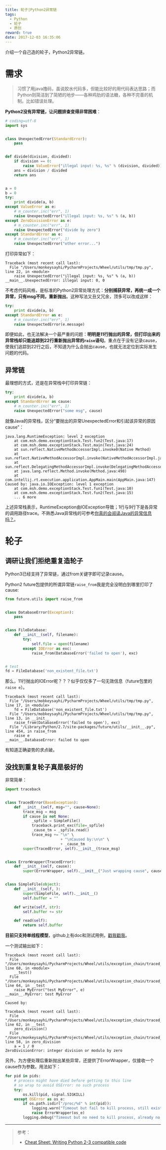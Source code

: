 ```yaml
---
title: 轮子|Python2异常链
tags:
  - Python
  - 轮子
  - 原创
reward: true
date: 2017-12-03 16:35:06
---
```


介绍一个自己造的轮子，Python2异常链。

<!--more-->

# 需求

>习惯了用java撸码，虽说胶水代码多，但能比较好的用代码表达思路；而Python则简洁到了简陋的地步——各种鸡肋的语法糖，各种不完善的机制。比如错误处理。

**Python2没有异常链，让问题排查变得非常困难**：

```python
# coding=utf-8
import sys


class UnexpectedError(StandardError):
    pass


def divide(division, divided):
    if division == 0:
        raise ValueError("illegal input: %s, %s" % (division, divided))
    ans = division / divided
    return ans


a = 0
b = 0
try:
    print divide(a, b)
except ValueError as e:
    # m_counter.inc("err", 1)
    raise UnexpectedError("illegal input: %s, %s" % (a, b))
except ZeroDivisionError as e:
    # m_counter.inc("err", 1)
    raise UnexpectedError("divide by zero")
except StandardError as e:
    # m_counter.inc("err", 1)
    raise UnexpectedError("other error...")
```

打印异常如下：

```
Traceback (most recent call last):
  File "/Users/monkeysayhi/PycharmProjects/Wheel/utils/tmp/tmp.py", line 22, in <module>
    raise UnexpectedError("illegal input: %s, %s" % (a, b))
__main__.UnexpectedError: illegal input: 0, 0
```

不考虑代码风格，是标准的Python2异常处理方式：**分别捕获异常，再统一成一个异常，只有msg不同，重新抛出**。这种写法又丑又冗余，顶多可以改成这样：

```python
try:
    print divide(a, b)
except StandardError as e:
    # m_counter.inc("err", 1)
    raise UnexpectedError(e.message)
```

即便如此，也无法解决一个最严重的问题：**明明是11行抛出的异常，但打印出来的异常栈却只能追踪到22行重新抛出异常的`raise`语句**。重点在于没有记录cause，使我们追踪到22行之后，不知道为什么会抛出cause，也就无法定位到实际发生问题的代码。

## 异常链

最理想的方式，还是在异常栈中打印异常链：

```python
try:
    print divide(a, b)
except StandardError as cause:
    # m_counter.inc("err", 1)
    raise UnexpectedError("some msg", cause)
```

就像Java的异常栈，区分“要抛出的异常UnexpectedError和引起该异常的原因cause”：

```
java.lang.RuntimeException: level 2 exception
	at com.msh.demo.exceptionStack.Test.fun2(Test.java:17)
	at com.msh.demo.exceptionStack.Test.main(Test.java:24)
	at sun.reflect.NativeMethodAccessorImpl.invoke0(Native Method)
	at sun.reflect.NativeMethodAccessorImpl.invoke(NativeMethodAccessorImpl.java:62)
	at sun.reflect.DelegatingMethodAccessorImpl.invoke(DelegatingMethodAccessorImpl.java:43)
	at java.lang.reflect.Method.invoke(Method.java:498)
	at com.intellij.rt.execution.application.AppMain.main(AppMain.java:147)
Caused by: java.io.IOException: level 1 exception
	at com.msh.demo.exceptionStack.Test.fun1(Test.java:10)
	at com.msh.demo.exceptionStack.Test.fun2(Test.java:15)
	... 6 more
```

上述异常栈表示，RuntimeException由IOException导致；1行与9行下是各异常的调用路径trace。不熟悉Java异常栈的可参考[你真的会阅读Java的异常信息吗？](/2017/10/02/你真的会阅读Java的异常信息吗？/)。

# 轮子

## 调研让我们拒绝重复造轮子

Python3已经支持了异常链，通过from关键字即可记录cause。

Python2 future包提供的所谓异常链`raise_from`我是完全没明白到哪里打印了cause:

```python
from future.utils import raise_from


class DatabaseError(Exception):
    pass


class FileDatabase:
    def __init__(self, filename):
        try:
            self.file = open(filename)
        except IOError as exc:
            raise_from(DatabaseError('failed to open'), exc)


# test
fd = FileDatabase('non_existent_file.txt')
```

那么，11行抛出的IOError呢？？？似乎仅仅多了一句无效信息（future包里的`raise e`）。

```
Traceback (most recent call last):
  File "/Users/mobkeysayhi/PycharmProjects/Wheel/utils/tmp/tmp.py", line 17, in <module>
    fd = FileDatabase('non_existent_file.txt')
  File "/Users/mobkeysayhi/PycharmProjects/Wheel/utils/tmp/tmp.py", line 13, in __init__
    raise_from(DatabaseError('failed to open'), exc)
  File "/Library/Python/2.7/site-packages/future/utils/__init__.py", line 454, in raise_from
    raise e
__main__.DatabaseError: failed to open
```

有知道正确姿势的求点破。

## 没找到重复轮子真是极好的

非常简单：

```python
import traceback


class TracedError(BaseException):
    def __init__(self, msg="", cause=None):
        trace_msg = msg
        if cause is not None:
            _spfile = SimpleFile()
            traceback.print_exc(file=_spfile)
            _cause_tm = _spfile.read()
            trace_msg += "\n" \
                         + "\nCaused by:\n\n" \
                         + _cause_tm
        super(TracedError, self).__init__(trace_msg)


class ErrorWrapper(TracedError):
    def __init__(self, cause):
        super(ErrorWrapper, self).__init__("Just wrapping cause", cause)


class SimpleFile(object):
    def __init__(self, ):
        super(SimpleFile, self).__init__()
        self.buffer = ""

    def write(self, str):
        self.buffer += str

    def read(self):
        return self.buffer
```

**目前只支持单线程模型**，github上有doc和测试用例，[戳我戳我](https://github.com/monkeysayhi/utils/blob/master/common/traced_error.py)。

一个测试输出如下：

```
Traceback (most recent call last):
  File "/Users/monkeysayhi/PycharmProjects/Wheel/utils/exception_chain/traced_error.py", line 68, in <module>
    __test()
  File "/Users/monkeysayhi/PycharmProjects/Wheel/utils/exception_chain/traced_error.py", line 64, in __test
    raise MyError("test MyError", e)
__main__.MyError: test MyError

Caused by:

Traceback (most recent call last):
  File "/Users/monkeysayhi/PycharmProjects/Wheel/utils/exception_chain/traced_error.py", line 62, in __test
    zero_division()
  File "/Users/monkeysayhi/PycharmProjects/Wheel/utils/exception_chain/traced_error.py", line 58, in zero_division
    a = 1 / 0
ZeroDivisionError: integer division or modulo by zero
```

另外，为方便处理后重新抛出某些异常，还提供了ErrorWrapper，仅接收一个cause作为参数。用法如下：

```python
for pid in pids:
    # process might have died before getting to this line
    # so wrap to avoid OSError: no such process
    try:
        os.kill(pid, signal.SIGKILL)
    except OSError as os_e:
        if os.path.isdir("/proc/%d" % int(pid)):
            logging.warn("Timeout but fail to kill process, still exist: %d, " % int(pid))
            raise ErrorWrapper(os_e)
        logging.debug("Timeout but no need to kill process, already no such process: %d" % int(pid))
```

---

>参考：
>
>* [Cheat Sheet: Writing Python 2-3 compatible code](http://python-future.org/compatible_idioms.html)
>
